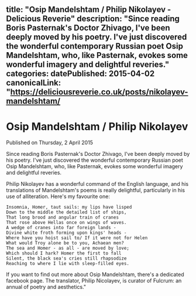 title: "Osip Mandelshtam / Philip Nikolayev - Delicious Reverie"
description: "Since reading Boris Pasternak's Doctor Zhivago, I've been deeply moved by his poetry. I've just discovered the wonderful contemporary Russian poet Osip Mandelshtam, who, like Pasternak, evokes some wonderful imagery and delightful reveries."
categories:
datePublished: 2015-04-02
canonicalLink: "https://deliciousreverie.co.uk/posts/nikolayev-mandelshtam/
---
# Osip Mandelshtam / Philip Nikolayev

Published on Thursday, 2 April 2015

Since reading Boris Pasternak's Doctor Zhivago, I've been deeply moved by his poetry. I've just discovered the wonderful contemporary Russian poet Osip Mandelshtam, who, like Pasternak, evokes some wonderful imagery and delightful reveries.

Philip Nikolayev has a wonderful command of the English language, and his translations of Mandelshtam's poems is really delightful, particularly in his use of alliteration. Here's my favourite one:

```
Insomnia, Homer, taut sails: my lips have lisped
Down to the middle the detailed list of ships,
That long brood and angular train of cranes
That rose above Hellas once on wings of waves.
A wedge of cranes into far foreign lands -
Divine white froth forming upon kings' heads -
Where have you hoist sail to/ If it were not for Helen
What would Troy alone be to you, Achaean men?
The sea and Homer - as all - are moved by love;
Which should I hark? Homer the first to fall
Silent, the black sea's cries still rhapsodize
Reaching to where I lie with sleep-filled eyes.
```

If you want to find out more about Osip Mandelshtam, there's a dedicated facebook page. The translator, Philip Nicolayev, is curator of Fulcrum: an annual of poetry and aesthetics."